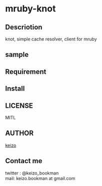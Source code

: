 mruby-knot
====


## Descriotion
knot, simple cache resolver, client for mruby

## sample

## Requirement

## Install

## LICENSE
MITL

## AUTHOR

[keizo](https://github.com/KeizoBookman)


## Contact me
twitter : @keizo_bookman  
mail: keizo.bookman at gmail.com  

